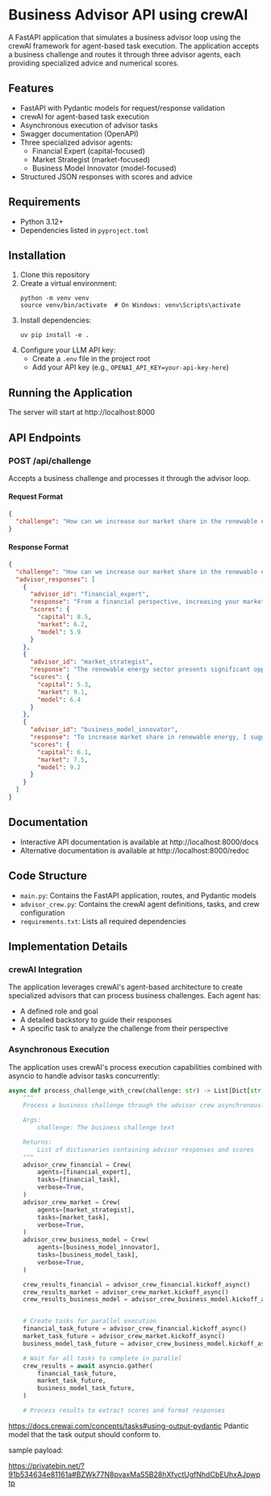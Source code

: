 # Business Advisor API using crewAI

A FastAPI application that simulates a business advisor loop using the crewAI framework for agent-based task execution. The application accepts a business challenge and routes it through three advisor agents, each providing specialized advice and numerical scores.

## Features

- FastAPI with Pydantic models for request/response validation
- crewAI for agent-based task execution
- Asynchronous execution of advisor tasks
- Swagger documentation (OpenAPI)
- Three specialized advisor agents:
  - Financial Expert (capital-focused)
  - Market Strategist (market-focused)
  - Business Model Innovator (model-focused)
- Structured JSON responses with scores and advice

## Requirements

- Python 3.12+
- Dependencies listed in `pyproject.toml`

## Installation

1. Clone this repository
2. Create a virtual environment:
   ```
   python -m venv venv
   source venv/bin/activate  # On Windows: venv\Scripts\activate
   ```
3. Install dependencies:
   ```
   uv pip install -e .
   ```
4. Configure your LLM API key:
   - Create a `.env` file in the project root
   - Add your API key (e.g., `OPENAI_API_KEY=your-api-key-here`)

## Running the Application

The server will start at http://localhost:8000

## API Endpoints

### POST /api/challenge

Accepts a business challenge and processes it through the advisor loop.

#### Request Format

```json
{
  "challenge": "How can we increase our market share in the renewable energy sector?"
}
```

#### Response Format

```json
{
  "challenge": "How can we increase our market share in the renewable energy sector?",
  "advisor_responses": [
    {
      "advisor_id": "financial_expert",
      "response": "From a financial perspective, increasing your market share in the renewable energy sector requires careful consideration of capital allocation. I recommend focusing on three key areas...",
      "scores": {
        "capital": 8.5,
        "market": 6.2,
        "model": 5.9
      }
    },
    {
      "advisor_id": "market_strategist",
      "response": "The renewable energy sector presents significant opportunities for market expansion. Based on current trends...",
      "scores": {
        "capital": 5.3,
        "market": 9.1,
        "model": 6.4
      }
    },
    {
      "advisor_id": "business_model_innovator",
      "response": "To increase market share in renewable energy, I suggest rethinking your current business model. Consider shifting from...",
      "scores": {
        "capital": 6.1,
        "market": 7.5,
        "model": 9.2
      }
    }
  ]
}
```

## Documentation

- Interactive API documentation is available at http://localhost:8000/docs
- Alternative documentation is available at http://localhost:8000/redoc

## Code Structure

- `main.py`: Contains the FastAPI application, routes, and Pydantic models
- `advisor_crew.py`: Contains the crewAI agent definitions, tasks, and crew configuration
- `requirements.txt`: Lists all required dependencies

## Implementation Details

### crewAI Integration

The application leverages crewAI's agent-based architecture to create specialized advisors that can process business challenges. Each agent has:

- A defined role and goal
- A detailed backstory to guide their responses
- A specific task to analyze the challenge from their perspective

### Asynchronous Execution

The application uses crewAI's process execution capabilities combined with asyncio to handle advisor tasks concurrently:

```python
async def process_challenge_with_crew(challenge: str) -> List[Dict[str, Any]]:
    """
    Process a business challenge through the advisor crew asynchronously.

    Args:
        challenge: The business challenge text

    Returns:
        List of dictionaries containing advisor responses and scores
    """
    advisor_crew_financial = Crew(
        agents=[financial_expert],
        tasks=[financial_task],
        verbose=True,
    )
    advisor_crew_market = Crew(
        agents=[market_strategist],
        tasks=[market_task],
        verbose=True,
    )
    advisor_crew_business_model = Crew(
        agents=[business_model_innovator],
        tasks=[business_model_task],
        verbose=True,
    )

    crew_results_financial = advisor_crew_financial.kickoff_async()
    crew_results_market = advisor_crew_market.kickoff_async()
    crew_results_business_model = advisor_crew_business_model.kickoff_async()


    # Create tasks for parallel execution
    financial_task_future = advisor_crew_financial.kickoff_async()
    market_task_future = advisor_crew_market.kickoff_async()
    business_model_task_future = advisor_crew_business_model.kickoff_async()

    # Wait for all tasks to complete in parallel
    crew_results = await asyncio.gather(
        financial_task_future,
        market_task_future,
        business_model_task_future,
    )

    # Process results to extract scores and format responses
```

https://docs.crewai.com/concepts/tasks#using-output-pydantic Pdantic model that the task output should conform to.

sample payload:

https://privatebin.net/?91b534634e81161a#BZWk77N8pvaxMaS5B28hXfvctUgfNhdCbEUhxAJpwptp
